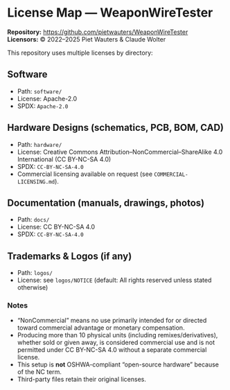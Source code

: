 # License Map — WeaponWireTester

**Repository:** https://github.com/pietwauters/WeaponWireTester  
**Licensors:** © 2022–2025 Piet Wauters & Claude Wolter

This repository uses multiple licenses by directory:

## Software
- Path: `software/`
- License: Apache-2.0
- SPDX: `Apache-2.0`

## Hardware Designs (schematics, PCB, BOM, CAD)
- Path: `hardware/`
- License: Creative Commons Attribution–NonCommercial–ShareAlike 4.0 International (CC BY-NC-SA 4.0)
- SPDX: `CC-BY-NC-SA-4.0`
- Commercial licensing available on request (see `COMMERCIAL-LICENSING.md`).

## Documentation (manuals, drawings, photos)
- Path: `docs/`
- License: CC BY-NC-SA 4.0
- SPDX: `CC-BY-NC-SA-4.0`

## Trademarks & Logos (if any)
- Path: `logos/`
- License: see `logos/NOTICE` (default: All rights reserved unless stated otherwise)

### Notes
- “NonCommercial” means no use primarily intended for or directed toward commercial advantage or monetary compensation.
- Producing more than 10 physical units (including remixes/derivatives), whether sold or given away, is considered commercial use and is not permitted under CC BY-NC-SA 4.0 without a separate commercial license.
- This setup is **not** OSHWA-compliant “open-source hardware” because of the NC term.
- Third-party files retain their original licenses.



